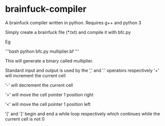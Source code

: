 # brainfuck-compiler
A brainfuck compiler written in python. Requires g++ and python 3

Simply create a brainfuck file (*.txt) and compile it with bfc.py

Eg

'''bash
python bfc.py multiplier.bf
'''

This will generate a binary called multiplier.

Standard input and output is used by the ',' and '.' operators respectively
'+' will increment the current cell

'-' will decrement the current cell

'>' will move the cell pointer 1 position right

'<' will move the cell pointer 1 position left

'[' and ']' begin and end a while loop respectively which continues while the current cell is not 0
